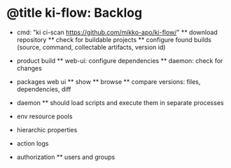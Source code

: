 # @title ki-flow: Backlog

* cmd: "ki ci-scan https://github.com/mikko-apo/ki-flow/"
** download repository
** check for buildable projects
** configure found builds (source, command, collectable artifacts, version id)

* product build
** web-ui: configure dependencies
** daemon: check for changes

* packages web ui
** show
** browse
** compare versions: files, dependencies, diff

* daemon
** should load scripts and execute them in separate processes

* env resource pools

* hierarchic properties

* action logs

* authorization
** users and groups
